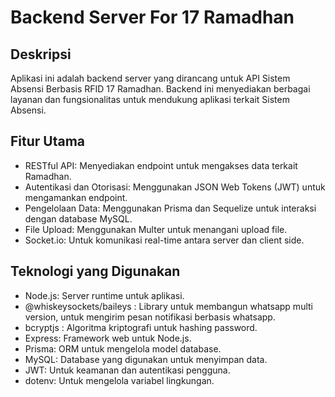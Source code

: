 # Backend Server For 17 Ramadhan

## Deskripsi

Aplikasi ini adalah backend server yang dirancang untuk API Sistem Absensi Berbasis RFID 17 Ramadhan. Backend ini menyediakan berbagai layanan dan fungsionalitas untuk mendukung aplikasi terkait Sistem Absensi.

## Fitur Utama

- RESTful API: Menyediakan endpoint untuk mengakses data terkait Ramadhan.
- Autentikasi dan Otorisasi: Menggunakan JSON Web Tokens (JWT) untuk mengamankan endpoint.
- Pengelolaan Data: Menggunakan Prisma dan Sequelize untuk interaksi dengan database MySQL.
- File Upload: Menggunakan Multer untuk menangani upload file.
- Socket.io: Untuk komunikasi real-time antara server dan client side.

## Teknologi yang Digunakan

- Node.js: Server runtime untuk aplikasi.
- @whiskeysockets/baileys : Library untuk membangun whatsapp multi version, untuk mengirim pesan notifikasi berbasis whatsapp.
- bcryptjs : Algoritma kriptografi untuk hashing password.
- Express: Framework web untuk Node.js.
- Prisma: ORM untuk mengelola model database.
- MySQL: Database yang digunakan untuk menyimpan data.
- JWT: Untuk keamanan dan autentikasi pengguna.
- dotenv: Untuk mengelola variabel lingkungan.
